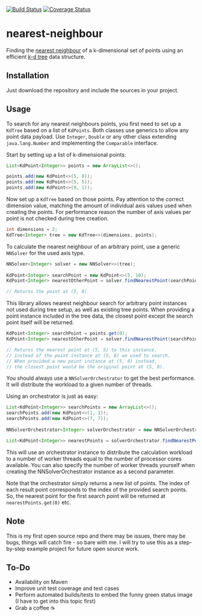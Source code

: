 [![Build Status](https://travis-ci.org/Jilocasin/nearest-neighbour.svg?branch=master)](https://travis-ci.org/Jilocasin/nearest-neighbour) [![Coverage Status](https://coveralls.io/repos/github/Jilocasin/nearest-neighbour/badge.svg?branch=master)](https://coveralls.io/github/Jilocasin/nearest-neighbour?branch=master)

# nearest-neighbour
Finding the [nearest neighbour](https://en.wikipedia.org/wiki/Nearest_neighbor_search) of a k-dimensional set of points using an efficient [k-d tree](https://en.wikipedia.org/wiki/K-d_tree) data structure.

## Installation
Just download the repository and include the sources in your project.

## Usage
To search for any nearest neighbours points, you first need to set up a `KdTree` based on a list of `KdPoints`. Both classes use generics to allow any point data payload. Use `Integer`, `Double` or any other class extending `java.lang.Number` and implementing the `Comparable` interface.

Start by setting up a list of k-dimensional points:
```java
List<KdPoint<Integer>> points = new ArrayList<>();

points.add(new KdPoint<>(5, 8));
points.add(new KdPoint<>(5, 5));
points.add(new KdPoint<>(9, 1));
```

Now set up a `KdTree` based on those points. Pay attention to the correct dimension value, matching the amount of individual axis values used when creating the points. For performance reason the number of axis values per point is not checked during tree creation.

```java
int dimensions = 2;
KdTree<Integer> tree = new KdTree<>(dimensions, points);
```

To calculate the nearest neighbour of an arbitrary point, use a generic ```NNSolver``` for the used axis type.
```java
NNSolver<Integer> solver = new NNSolver<>(tree);
		
KdPoint<Integer> searchPoint = new KdPoint<>(5, 10);
KdPoint<Integer> nearestOtherPoint = solver.findNearestPoint(searchPoint);

// Returns the point at (5, 8)
```

This library allows nearest neighbour search for arbitrary point instances not used during tree setup, as well as existing tree points. When providing a point instance included in the tree data, the closest point except the search point itself will be returned.

```java
KdPoint<Integer> searchPoint = points.get(0);
KdPoint<Integer> nearestOtherPoint = solver.findNearestPoint(searchPoint);

// Returns the nearest point at (5, 5) to this instance,
// instead of the point instance at (5, 8) we used to search.
// When provided a new point instance at (5, 8) instead,
// the closest point would be the original point at (5, 8).
```

You should always use a `NNSolverOrchestrator` to get the best performance. It will distribute the workload to a given number of threads. 

Using an orchestrator is just as easy:

```java
List<KdPoint<Integer>> searchPoints = new ArrayList<>();
searchPoints.add(new KdPoint<>(1, 1));
searchPoints.add(new KdPoint<>(7, 7));
    
NNSolverOrchestrator<Integer> solverOrchestrator = new NNSolverOrchestrator<>(tree);

List<KdPoint<Integer>> nearestPoints = solverOrchestrator.findNearestPoints(searchPoints);
```

This will use an orchestrator instance to distribute the calculation workload to a number of worker threads equal to the number of processor cores available. You can also specify the number of worker threads yourself when creating the NNSolverOrchestrator instance as a second parameter.

Note that the orchestrator simply returns a new list of points. The index of each result point corresponds to the index of the provided search points. So, the nearest point for the first search point will be returned at `nearestPoints.get(0)` etc.

## Note
This is my first open source repo and there may be issues, there may be bugs, things will catch fire - so bare with me. I will try to use this as a step-by-step example project for future open source work.

## To-Do
* Availability on Maven
* Improve unit test coverage and test cases
* Perform automated builds/tests to embed the funny green status image (I have to get into this topic first)
* Grab a coffee ☕
